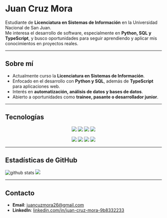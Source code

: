 # Juan Cruz Mora

Estudiante de **Licenciatura en Sistemas de Información** en la Universidad Nacional de San Juan.  
Me interesa el desarrollo de software, especialmente en **Python, SQL y TypeScript**, y busco oportunidades para seguir aprendiendo y aplicar mis conocimientos en proyectos reales.

---

## Sobre mí
- Actualmente curso la **Licenciatura en Sistemas de Información**.  
- Enfocado en el desarrollo con **Python y SQL**, además de **TypeScript** para aplicaciones web.  
- Interés en **automatización, análisis de datos y bases de datos**.  
- Abierto a oportunidades como **trainee, pasante o desarrollador junior**.  

---

## Tecnologías

<p align="center">
  <!-- Lenguajes -->
  <img src="https://img.shields.io/badge/Python-3776AB?style=for-the-badge&logo=python&logoColor=white" />
  <img src="https://img.shields.io/badge/Java-ED8B00?style=for-the-badge&logo=openjdk&logoColor=white" />
  <img src="https://img.shields.io/badge/TypeScript-007ACC?style=for-the-badge&logo=typescript&logoColor=white" />
  <img src="https://img.shields.io/badge/SQL-336791?style=for-the-badge&logo=postgresql&logoColor=white" />
</p>
<p align="center">
  <!-- Herramientas -->
  <img src="https://img.shields.io/badge/FastAPI-009688?style=for-the-badge&logo=fastapi&logoColor=white" />
  <img src="https://img.shields.io/badge/Node.js-43853D?style=for-the-badge&logo=node.js&logoColor=white" />
  <img src="https://img.shields.io/badge/PostgreSQL-316192?style=for-the-badge&logo=postgresql&logoColor=white" />
  <img src="https://img.shields.io/badge/Git-F05032?style=for-the-badge&logo=git&logoColor=white" />
</p>
 

---

## Estadísticas de GitHub
<p align="left">
  <img src="https://github-readme-stats.vercel.app/api?username=MoraJuan&show_icons=true&theme=default" alt="github stats" />
  <img src="https://github-readme-stats.vercel.app/api/top-langs/?username=MoraJuan&layout=compact&theme=default" />
</p>

---

## Contacto
- **Email**: juancuzmora26@gmail.com  
- **LinkedIn**: [linkedin.com/in/juan-cruz-mora-9b8332233](https://www.linkedin.com/in/juan-cruz-mora-9b8332233/)  

